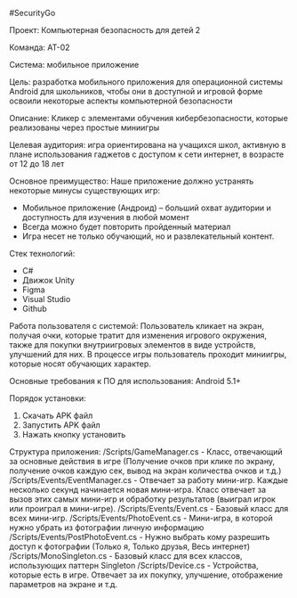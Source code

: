#SecurityGo

Проект: Компьютерная безопасность для детей 2

Команда: АТ-02

Система: мобильное приложение

Цель: разработка мобильного приложения для операционной системы Android для школьников, чтобы они в доступной и игровой форме освоили некоторые аспекты компьютерной безопасности

Описание: Кликер с элементами обучения кибербезопасности, которые реализованы через простые миниигры

Целевая аудитория: игра ориентирована на учащихся школ, активную в плане использования гаджетов с доступом к сети интернет, в возрасте от 12 до 18 лет

Основное преимущество: 
Наше приложение должно устранять некоторые минусы существующих игр:
- Мобильное приложение (Андроид) – больший охват аудитории и доступность для изучения в любой момент 
- Всегда можно будет повторить пройденный материал 
- Игра несет не только обучающий, но и развлекательный контент.

Стек технологий:
- C#
- Движок Unity
- Figma
- Visual Studio
- Github

Работа пользователя с системой: Пользователь кликает на экран, получая очки, которые тратит для изменения игрового окружения, также для покупки внутриигровых элементов в виде устройств, улучшений для них. В процессе игры пользователь проходит миниигры, которые носят обучающих характер.

Основные требования к ПО для использования: Android 5.1+

Порядок установки: 
1) Скачать APK файл
2) Запустить APK файл
3) Нажать кнопку установить

Структура приложения:
/Scripts/GameManager.cs - Класс, отвечающий за основные действия в игре (Получение очков при клике по экрану, получение очков каждую сек, вывод на экран количества очков и т.д.)
/Scripts/Events/EventManager.cs - Отвечает за работу мини-игр. Каждые несколько секунд начинается новая мини-игра. Класс отвечает за вызов этих самых мини-игр и обработку результатов (выиграл игрок или проиграл в мини-игре). 
/Scripts/Events/Event.cs - Базовый класс для всех мини-игр.
/Scripts/Events/PhotoEvent.cs - Мини-игра, в которой нужно убрать из фотографии личную информацию
/Scripts/Events/PostPhotoEvent.cs - Нужно выбрать кому разрешить доступ к фотографии (Только я, Только друзья, Весь интернет)
/Scripts/MonoSingleton.cs - Базовый класс для всех классов, использующих паттерн Singleton
/Scripts/Device.cs - Устройства, которые есть в игре. Отвечает за их покупку, улучшение, отображение параметров на экране и т.д.
